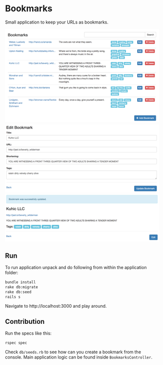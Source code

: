 # Bookmarks

Small application to keep your URLs as bookmarks.

![Main window](/public/main_window.png?raw=true "Main window")
![Edit window](/public/edit_window.png?raw=true "Edit window")
![Show window](/public/show_window.png?raw=true "Show window")

## Run

To run application unpack and do following from within the application folder:
```
bundle install
rake db:migrate
rake db:seed
rails s
```
Navigate to http://localhost:3000 and play around.

## Contribution

Run the specs like this:
```
rspec spec
```

Check `db/seeds.rb` to see how can you create a bookmark from the console. Main application logic can be found inside `BookmarksController`.
